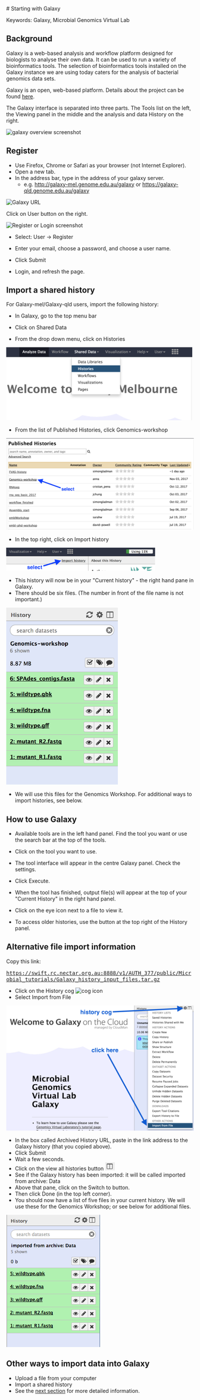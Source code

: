 <br>
# Starting with Galaxy

Keywords: Galaxy, Microbial Genomics Virtual Lab

## Background

Galaxy is a web-based analysis and workflow platform designed for biologists to analyse their own data. It can be used to run a variety of bioinformatics tools. The selection of bioinformatics tools installed on the Galaxy instance we are using today caters for the analysis of bacterial genomics data sets.

Galaxy is an open, web-based platform. Details about the project can be found [here](https://galaxyproject.org/).

The Galaxy interface is separated into three parts. The <ss>Tools</ss> list on the left, the <ss>Viewing</ss> panel in the middle and the analysis and data <ss>History</ss> on the right.

![galaxy overview screenshot](images/image05.png)

## Register

* Use Firefox, Chrome or Safari as your browser (not Internet Explorer).
* Open a new tab. 
* In the address bar, type in the address of your galaxy server.
    * e.g. <http://galaxy-mel.genome.edu.au/galaxy> or <https://galaxy-qld.genome.edu.au/galaxy>


![Galaxy URL](images/image09.png)

Click on <ss>User</ss> button on the right.

![Register or Login screenshot](images/image04.png)

- Select: <ss>User &rarr; Register</ss>
- Enter your email, choose a password, and choose a user name.
- Click <ss>Submit</ss>

- Login, and refresh the page.

## Import a shared history

For Galaxy-mel/Galaxy-qld users, import the following history: 

* In Galaxy, go to the top menu bar
* Click on <ss>Shared Data</ss> 

* From the drop down menu, click on <ss>Histories</ss>



<img src="images/shared_data.png" alt="Drawing" style="width: 500px;"/>

* From the list of Published Histories, click <fn>Genomics-workshop</ss> 


![published histories](images/hist.png)




* In the top right, click on <ss>Import history</ss>



<img src="images/import.png" alt="Drawing" style="width: 400px;"/>



* This history will now be in your "Current history" - the right hand pane in Galaxy. 
* There should be six files. (The number in front of the file name is not important.)


<img src="images/currenthist.png" alt="Drawing" style="width: 300px;"/>



* We will use this files for the Genomics Workshop. For additional ways to import histories, see below. 



## How to use Galaxy


* Available tools are in the left hand panel. Find the tool you want or use the search bar at the top of the tools. 

* Click on the tool you want to use. 

* The tool interface will appear in the centre Galaxy panel. Check the settings. 

* Click <ss>Execute</ss>.

* When the tool has finished, output file(s) will appear at the top of your "Current History" in the right hand panel. 

* Click on the eye icon next to a file to view it. 

* To access older histories, use the button at the top right of the History panel. 









## Alternative file import information

<!-- - In the menu options across the top, go to <ss>Shared Data</ss>.
- Click on <ss>Histories</ss>.

![Shared histories](images/image10.png)

- A list of published histories should appear. Click on the history that you want to use.

<!--For the Genomics Workshop, click on this one:

![histories](images/pub_hist.png)


- A useful starting history is a set of files containing sequencing reads and reference genomes.
- Click on **Genomics-files**.

- Then click on <ss>Import history</ss>.
- An option will appear to re-name the history. We don't need to rename it, so click <ss>Import</ss>.
- The history will now appear in your Current History pane, and the files are ready to use in Galaxy analyses.

- *Note: if this history is not available in your version of Galaxy, please see the [following page](../data-dna/index.md) for links and information about uploading data.*
-->

Copy this link:

<tt>https://swift.rc.nectar.org.au:8888/v1/AUTH_377/public/Microbial_tutorials/Galaxy_history_input_files.tar.gz</tt>

- Click on the <ss>History</ss> cog ![cog icon](images/image02.png)
- Select <ss>Import from File</ss>

![history options](images/import_from_file.png)

- In the box called <ss>Archived History URL</ss>, paste in the link address to the Galaxy history (that you copied above).
- Click <ss>Submit</ss>
- Wait a few seconds.
- Click on the <ss>view all histories</ss> button ![histories icon](images/view_all_hist.png)
- See if the Galaxy history has been imported: it will be called <fn>imported from archive: Data</fn>
- Above that pane, click on the <ss>Switch to</ss> button.
- Then click <ss>Done</ss> (in the top left corner).
- You should now have a list of five files in your current history. We will use these for the Genomics Workshop; or see below for additional files.

![files in galaxy history](images/datafiles.png)

## Other ways to import data into Galaxy

- Upload a file from your computer
- Import a shared history
- See the [next section](../data-dna/index.md) for more detailed information.
